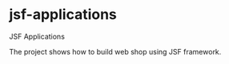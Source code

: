 jsf-applications
================

JSF Applications

The project shows how to build web shop using JSF framework.
